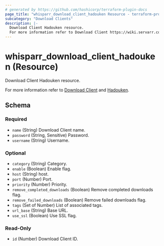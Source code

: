 ```yaml
---
# generated by https://github.com/hashicorp/terraform-plugin-docs
page_title: "whisparr_download_client_hadouken Resource - terraform-provider-whisparr"
subcategory: "Download Clients"
description: |-
  Download Client Hadouken resource.
  For more information refer to Download Client https://wiki.servarr.com/whisparr/settings#download-clients and Hadouken https://wiki.servarr.com/whisparr/supported#hadouken.
---
```


# whisparr_download_client_hadouken (Resource)

<!-- subcategory:Download Clients -->Download Client Hadouken resource.
For more information refer to [Download Client](https://wiki.servarr.com/whisparr/settings#download-clients) and [Hadouken](https://wiki.servarr.com/whisparr/supported#hadouken).



<!-- schema generated by tfplugindocs -->
## Schema

### Required

- `name` (String) Download Client name.
- `password` (String, Sensitive) Password.
- `username` (String) Username.

### Optional

- `category` (String) Category.
- `enable` (Boolean) Enable flag.
- `host` (String) host.
- `port` (Number) Port.
- `priority` (Number) Priority.
- `remove_completed_downloads` (Boolean) Remove completed downloads flag.
- `remove_failed_downloads` (Boolean) Remove failed downloads flag.
- `tags` (Set of Number) List of associated tags.
- `url_base` (String) Base URL.
- `use_ssl` (Boolean) Use SSL flag.

### Read-Only

- `id` (Number) Download Client ID.


